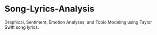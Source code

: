 # Song-Lyrics-Analysis
Graphical, Sentiment, Emotion Analyses, and Topic Modeling using Taylor Swift song lyrics.
